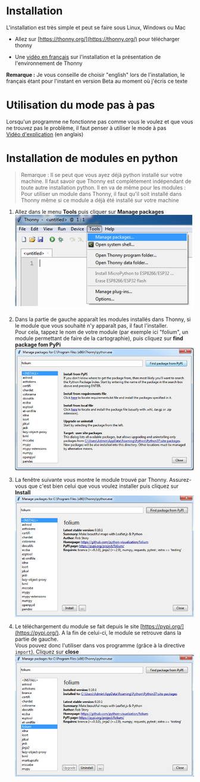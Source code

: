 # Installation

L'installation est très simple et peut se faire sous Linux, Windows ou Mac

* Allez sur [https://thonny.org/](https://thonny.org/) pour télécharger thonny

* Une [vidéo en français](https://youtu.be/BGn-VMk7vvc?list=PLxZl6Qtaf2ewu_F15Xp4bH_yy2GVyOgO9) sur l'installation et la présentation de l'environnement de Thonny

**Remarque :** Je vous conseille de choisir "english" lors de l'installation, le français étant pour l'instant en version Beta au moment où j'écris ce texte

# Utilisation du mode pas à pas

Lorsqu'un programme ne fonctionne pas comme vous le voulez et que vous ne trouvez pas le problème, il faut penser à utiliser le mode à pas  
[Vidéo d'explication](https://youtu.be/nwIgxrXP-X4) (en anglais)

# Installation de modules en python

> Remarque : Il se peut que vous ayez déjà python installé sur votre machine. Il faut savoir que Thonny est complètement indépendant de toute autre installation python. Il en va de même pour les modules : Pour utiliser un module dans Thonny, il faut qu'il soit installé dans Thonny même si ce module a déjà été installé sur votre machine

1. Allez dans le menu **Tools** puis cliquer sur **Manage packages**  
![instalation1](./img/thonny_installation_module_1.png)

2. Dans la partie de gauche apparaît les modules installés dans Thonny, si le module que vous souhaité n'y apparaît pas, il faut l'installer.  
Pour cela, tappez le nom de votre module (par exemple ici "folium", un module permettant de faire de la cartographie), puis cliquez sur **find package fom PyPi**  
![instalation2](./img/thonny_installation_module_2.png)

3. La fenêtre suivante vous montre le module trouvé par Thonny. Assurez-vous que c'est bien celui que vous voulez installer puis cliquez sur **Install**  
![instalation3](./img/thonny_installation_module_3.png)

4. Le téléchargement du module se fait depuis le site [https://pypi.org/](https://pypi.org/). A la fin de celui-ci, le module se retrouve dans la partie de gauche.  
Vous pouvez donc l'utiliser dans vos programme (grâce à la directive `import`). Cliquez sur **close**  
![instalation4](./img/thonny_installation_module_4.png)
